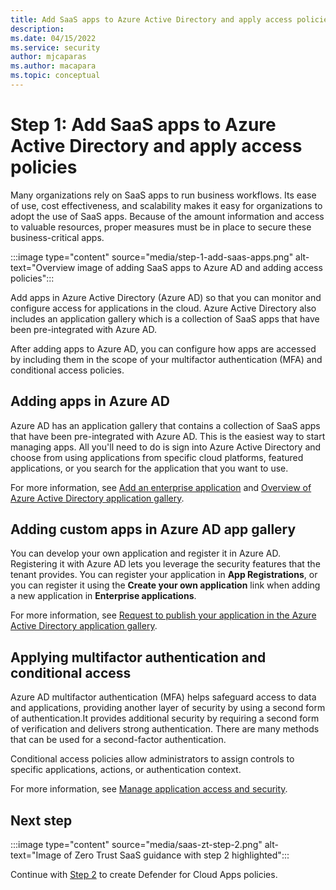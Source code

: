 ```yaml
---
title: Add SaaS apps to Azure Active Directory and apply access policies
description: 
ms.date: 04/15/2022
ms.service: security
author: mjcaparas
ms.author: macapara
ms.topic: conceptual
---
```


# Step 1: Add SaaS apps to Azure Active Directory and apply access policies



Many organizations rely on SaaS apps to run business workflows. Its ease of use, cost effectiveness, and scalability makes it easy for organizations to adopt the use of SaaS apps. Because of the amount information and access to valuable resources, proper measures must be in place to secure these business-critical apps.

:::image type="content" source="media/step-1-add-saas-apps.png" alt-text="Overview image of adding SaaS apps to Azure AD and adding access policies":::

Add apps in Azure Active Directory (Azure AD) so that you can monitor and configure access for applications in the cloud. Azure Active Directory also includes an application gallery which is a collection of SaaS apps that have been pre-integrated with Azure AD. 


After adding apps to Azure AD, you can configure how apps are accessed by including them in the scope of your multifactor authentication (MFA) and conditional access policies. 



## Adding apps in Azure AD
Azure AD has an application gallery that contains a collection of SaaS apps that have been pre-integrated with Azure AD. This is the easiest way to start managing apps. All you'll need to do is sign into Azure Active Directory and choose from using applications from specific cloud platforms, featured applications, or you search for the application that you want to use.




For more information, see [Add an enterprise application](/azure/active-directory/manage-apps/add-application-portal#add-an-enterprise-application) and [Overview of Azure Active Directory application gallery](/azure/active-directory/manage-apps/overview-application-gallery).


## Adding custom apps in Azure AD app gallery
You can develop your own application and register it in Azure AD. Registering it with Azure AD lets you leverage the security features that the tenant provides. You can register your application in **App Registrations**, or you can register it using the **Create your own application** link when adding a new application in **Enterprise applications**.


For more information, see  [Request to publish your application in the Azure Active Directory application gallery](/azure/active-directory/manage-apps/v2-howto-app-gallery-listing).



## Applying  multifactor authentication and conditional access
Azure AD multifactor authentication (MFA) helps safeguard access to data and applications, providing another layer of security by using a second form of authentication.It provides additional security by requiring a second form of verification and delivers strong authentication. There are many methods that can be used for a second-factor authentication.


Conditional access policies allow administrators to assign controls to specific applications, actions, or authentication context.

For more information, see [Manage application access and security](/azure/active-directory/manage-apps/tutorial-manage-access-security#create-a-conditional-access-policy).


## Next step

:::image type="content" source="media/saas-zt-step-2.png" alt-text="Image of Zero Trust SaaS guidance with step 2 highlighted":::

Continue with [Step 2](create-policies.md) to create Defender for Cloud Apps policies.